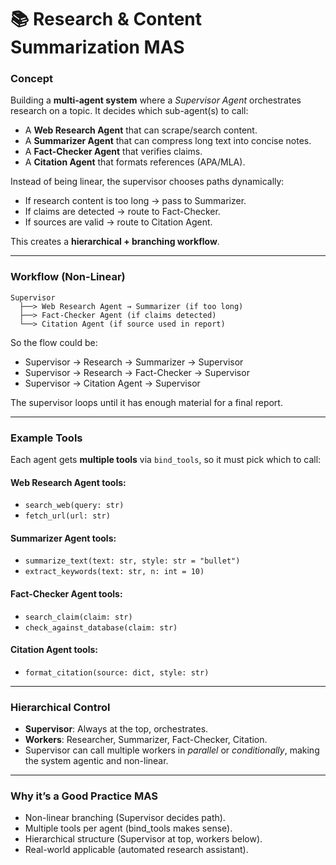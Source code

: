 # 📚 Research & Content Summarization MAS

### Concept

Building a **multi-agent system** where a *Supervisor Agent* orchestrates research on a topic. It decides which sub-agent(s) to call:

* A **Web Research Agent** that can scrape/search content.
* A **Summarizer Agent** that can compress long text into concise notes.
* A **Fact-Checker Agent** that verifies claims.
* A **Citation Agent** that formats references (APA/MLA).

Instead of being linear, the supervisor chooses paths dynamically:

* If research content is too long → pass to Summarizer.
* If claims are detected → route to Fact-Checker.
* If sources are valid → route to Citation Agent.

This creates a **hierarchical + branching workflow**.

---

### Workflow (Non-Linear)

```
Supervisor
  ├──> Web Research Agent → Summarizer (if too long)
  ├──> Fact-Checker Agent (if claims detected)
  └──> Citation Agent (if source used in report)
```

So the flow could be:

* Supervisor → Research → Summarizer → Supervisor
* Supervisor → Research → Fact-Checker → Supervisor
* Supervisor → Citation Agent → Supervisor

The supervisor loops until it has enough material for a final report.

---

### Example Tools

Each agent gets **multiple tools** via `bind_tools`, so it must pick which to call:

#### Web Research Agent tools:

* `search_web(query: str)`
* `fetch_url(url: str)`

#### Summarizer Agent tools:

* `summarize_text(text: str, style: str = "bullet")`
* `extract_keywords(text: str, n: int = 10)`

#### Fact-Checker Agent tools:

* `search_claim(claim: str)`
* `check_against_database(claim: str)`

#### Citation Agent tools:

* `format_citation(source: dict, style: str)`

---

### Hierarchical Control

* **Supervisor**: Always at the top, orchestrates.
* **Workers**: Researcher, Summarizer, Fact-Checker, Citation.
* Supervisor can call multiple workers in *parallel* or *conditionally*, making the system agentic and non-linear.

---

### Why it’s a Good Practice MAS

* Non-linear branching (Supervisor decides path).
* Multiple tools per agent (bind\_tools makes sense).
* Hierarchical structure (Supervisor at top, workers below).
* Real-world applicable (automated research assistant).
